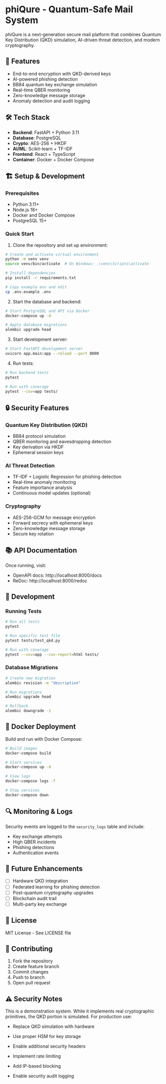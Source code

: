 # phiQure - Quantum-Safe Mail System

phiQure is a next-generation secure mail platform that combines Quantum Key Distribution (QKD) simulation, AI-driven threat detection, and modern cryptography.

## 🚀 Features

-  End-to-end encryption with QKD-derived keys
-  AI-powered phishing detection
-  BB84 quantum key exchange simulation
-  Real-time QBER monitoring
-  Zero-knowledge message storage
-  Anomaly detection and audit logging

## 🛠️ Tech Stack

- **Backend**: FastAPI + Python 3.11
- **Database**: PostgreSQL
- **Crypto**: AES-256 + HKDF
- **AI/ML**: Scikit-learn + TF-IDF
- **Frontend**: React + TypeScript
- **Container**: Docker + Docker Compose

## 🏗️ Setup & Development

### Prerequisites

- Python 3.11+
- Node.js 18+
- Docker and Docker Compose
- PostgreSQL 15+

### Quick Start

1. Clone the repository and set up environment:

```bash
# Create and activate virtual environment
python -m venv venv
source venv/bin/activate  # On Windows: .\venv\Scripts\activate

# Install dependencies
pip install -r requirements.txt

# Copy example env and edit
cp .env.example .env
```

2. Start the database and backend:

```bash
# Start PostgreSQL and API via Docker
docker-compose up -d

# Apply database migrations
alembic upgrade head
```

3. Start development server:

```bash
# Start FastAPI development server
uvicorn app.main:app --reload --port 8000
```

4. Run tests:

```bash
# Run backend tests
pytest

# Run with coverage
pytest --cov=app tests/
```

## 🔒 Security Features

### Quantum Key Distribution (QKD)

- BB84 protocol simulation
- QBER monitoring and eavesdropping detection
- Key derivation via HKDF
- Ephemeral session keys

### AI Threat Detection

- TF-IDF + Logistic Regression for phishing detection
- Real-time anomaly monitoring
- Feature importance analysis
- Continuous model updates (optional)

### Cryptography

- AES-256-GCM for message encryption
- Forward secrecy with ephemeral keys
- Zero-knowledge message storage
- Secure key rotation

## 📚 API Documentation

Once running, visit:
- OpenAPI docs: http://localhost:8000/docs
- ReDoc: http://localhost:8000/redoc

## 🧪 Development

### Running Tests

```bash
# Run all tests
pytest

# Run specific test file
pytest tests/test_qkd.py

# Run with coverage
pytest --cov=app --cov-report=html tests/
```

### Database Migrations

```bash
# Create new migration
alembic revision -m "description"

# Run migrations
alembic upgrade head

# Rollback
alembic downgrade -1
```

## 🐋 Docker Deployment

Build and run with Docker Compose:

```bash
# Build images
docker-compose build

# Start services
docker-compose up -d

# View logs
docker-compose logs -f

# Stop services
docker-compose down
```

## 🔍 Monitoring & Logs

Security events are logged to the `security_logs` table and include:
- Key exchange attempts
- High QBER incidents
- Phishing detections
- Authentication events

## 🚀 Future Enhancements

- [ ] Hardware QKD integration
- [ ] Federated learning for phishing detection
- [ ] Post-quantum cryptography upgrades
- [ ] Blockchain audit trail
- [ ] Multi-party key exchange

## 📝 License

MIT License - See LICENSE file

## 🤝 Contributing

1. Fork the repository
2. Create feature branch
3. Commit changes
4. Push to branch
5. Open pull request

## ⚠️ Security Notes

This is a demonstration system. While it implements real cryptographic primitives, the QKD portion is simulated. For production use:

- Replace QKD simulation with hardware
- Use proper HSM for key storage
- Enable additional security headers
- Implement rate limiting
- Add IP-based blocking

- Enable security audit logging

